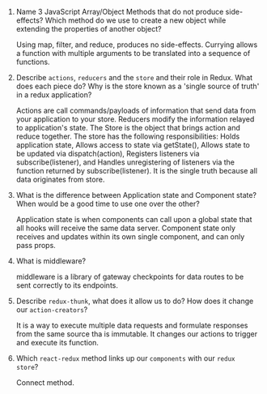 1.  Name 3 JavaScript Array/Object Methods that do not produce side-effects? Which method do we use to create a new object while extending the properties of another object?
   
    Using map, filter, and reduce, produces no side-effects. Currying allows a function with multiple arguments to be translated into a sequence of functions.

1.  Describe `actions`, `reducers` and the `store` and their role in Redux. What does each piece do? Why is the store known as a 'single source of truth' in a redux application?
    
    Actions are call commands/payloads of information that send data from your application to your store. Reducers modify the information relayed to application's state. The Store is the object that brings action and reduce together. The store has the following responsibilities: Holds application state, Allows access to state via getState(), Allows state to be updated via dispatch(action), Registers listeners via subscribe(listener), and Handles unregistering of listeners via the function returned by subscribe(listener). It is the single truth because all data originates from store.

1.  What is the difference between Application state and Component state? When would be a good time to use one over the other?
    
    Application state is when components can call upon a global state that all hooks will receive the same data server. Component state only receives and updates within its own single component, and can only pass props.

1.  What is middleware?

    middleware is a library of gateway checkpoints for data routes to be sent correctly to its endpoints.
1.  Describe `redux-thunk`, what does it allow us to do? How does it change our `action-creators`?
    
    It is a way to execute multiple data requests and formulate responses from the same source tha is immutable. It changes our 
    actions to trigger and execute its function.

1.  Which `react-redux` method links up our `components` with our `redux store`?

    Connect method.

